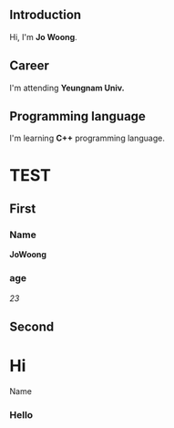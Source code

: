 ## Introduction
Hi, I'm **Jo Woong**.
## Career
I'm attending **Yeungnam Univ.**
## Programming language
I'm learning **C++** programming language.






# TEST
## First
### Name
**JoWoong**

### age
*23*

## Second

# Hi
Name
### Hello
